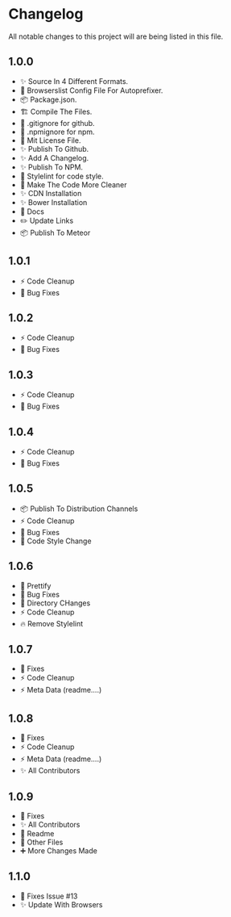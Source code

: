 # Changelog

All notable changes to this project will are being listed in this file.

## 1.0.0

* ✨ Source In 4 Different Formats.
* 🔧 Browserslist Config File For Autoprefixer.
* 📦 Package.json.
* 🏗️ Compile The Files.
* 🙈 .gitignore for github.
* 🙈 .npmignore for npm.
* 📄 Mit License File.
* ✨ Publish To Github.
* ✨ Add A Changelog.
* ✨ Publish To NPM.
* 🎨 Stylelint for code style.
* 🎨 Make The Code More Cleaner
* ✨ CDN Installation
* ✨ Bower Installation
* 📝 Docs
* ✏️ Update Links
* 📦 Publish To Meteor

## 1.0.1

* ⚡ Code Cleanup
* 🐛 Bug Fixes

## 1.0.2

* ⚡ Code Cleanup
* 🐛 Bug Fixes

## 1.0.3

* ⚡ Code Cleanup
* 🐛 Bug Fixes

## 1.0.4

* ⚡ Code Cleanup
* 🐛 Bug Fixes

## 1.0.5

* 📦 Publish To Distribution Channels
* ⚡ Code Cleanup
* 🐛 Bug Fixes
* 🎨 Code Style Change

## 1.0.6

* 🎨 Prettify
* 🐛 Bug Fixes
* 🚚 Directory CHanges
* ⚡ Code Cleanup
* 🔥 Remove Stylelint

## 1.0.7
* 🐛 Fixes
* ⚡ Code Cleanup
* ⚡ Meta Data (readme....)

## 1.0.8
* 🐛 Fixes
* ⚡ Code Cleanup
* ⚡ Meta Data (readme....)
* ✨ All Contributors

## 1.0.9
* 🐛 Fixes
* ✨ All Contributors
* 📝 Readme
* 📄 Other Files
* ➕ More Changes Made

## 1.1.0
* 🐛 Fixes Issue #13
* ✨ Update With Browsers